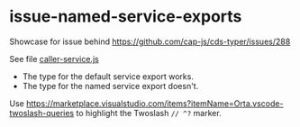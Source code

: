 # issue-named-service-exports

Showcase for issue behind https://github.com/cap-js/cds-typer/issues/288

See file [caller-service.js](./srv/caller-service.js)
- The type for the default service export works.
- The type for the named service export doesn't.

Use https://marketplace.visualstudio.com/items?itemName=Orta.vscode-twoslash-queries to highlight the Twoslash `// ^?` marker.